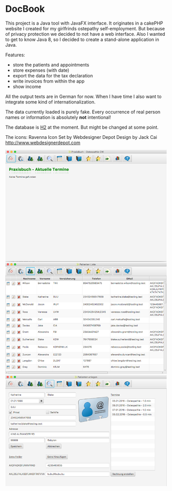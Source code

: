 # DocBook

This project is a Java tool with JavaFX interface. It originates in a cakePHP website I created for my girlfrinds ostepathy self-employment. 
But because of privacy protection we decided to not have a web interface. Also I wanted to get to know Java 8, so I decided to create a 
stand-alone application in Java. 

Features: 
* store the patients and appointments
* store expenses (with date)
* export the data for the tax declaration
* write invoices from within the app
* show income

All the output texts are in German for now. When I have time I also want to integrate some kind of internationalization. 

The data currently loaded is purely fake. Every occurrence of real person names or information is absolutely **not** intentional! 

The database is [H2](http://www.h2database.com) at the moment. But might be changed at some point. 

The icons: 
Ravenna Icon Set by Webdesigner Depot
Design by Jack Cai
http://www.webdesignerdepot.com

![interface](screenshots/home.png?raw=true "Home")
![interface](screenshots/users.png?raw=true "Users")
![interface](screenshots/user.png?raw=true "User")

